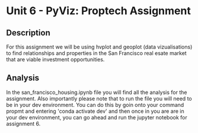 # **Unit 6 - PyViz: Proptech Assignment**

## **Description**
For this assignment we will be using hvplot and geoplot (data vizualisations) to find relationships and properties in the San Francisco real esate market that are viable investment opportunities.

## **Analysis**
In the san_francisco_housing.ipynb file you will find all the analysis for the assignment. Also importantly please note that to run the file you will need to be in your dev environment. You can do this by goin onto your command propmt and entering 'conda activate dev' and then once in you are are in your dev environment, you can go ahead and run the jupyter notebook for assignment 6.